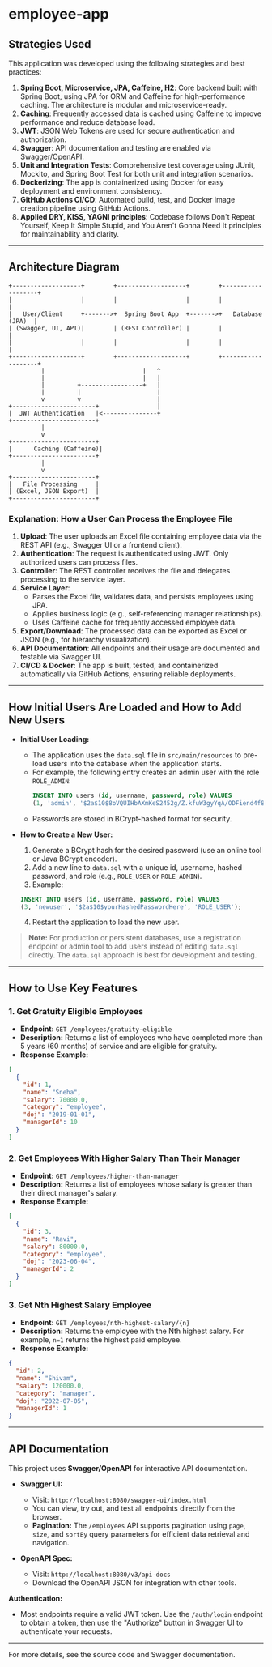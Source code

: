# employee-app

## Strategies Used

This application was developed using the following strategies and best practices:

1. **Spring Boot, Microservice, JPA, Caffeine, H2**: Core backend built with Spring Boot, using JPA for ORM and Caffeine for high-performance caching. The architecture is modular and microservice-ready.
2. **Caching**: Frequently accessed data is cached using Caffeine to improve performance and reduce database load.
3. **JWT**: JSON Web Tokens are used for secure authentication and authorization.
4. **Swagger**: API documentation and testing are enabled via Swagger/OpenAPI.
5. **Unit and Integration Tests**: Comprehensive test coverage using JUnit, Mockito, and Spring Boot Test for both unit and integration scenarios.
6. **Dockerizing**: The app is containerized using Docker for easy deployment and environment consistency.
7. **GitHub Actions CI/CD**: Automated build, test, and Docker image creation pipeline using GitHub Actions.
8. **Applied DRY, KISS, YAGNI principles**: Codebase follows Don't Repeat Yourself, Keep It Simple Stupid, and You Aren't Gonna Need It principles for maintainability and clarity.

---

## Architecture Diagram

```
+-------------------+        +-------------------+        +-------------------+
|                   |        |                   |        |                   |
|   User/Client     +------->+  Spring Boot App  +------->+   Database (JPA)  |
| (Swagger, UI, API)|        | (REST Controller) |        |                   |
|                   |        |                   |        |                   |
+-------------------+        +-------------------+        +-------------------+
         |                           |   ^
         |                           |   |
         |         +-----------------+   |
         |         |                     |
         v         v                     |
+-----------------------+                |
|  JWT Authentication   |<---------------+
+-----------------------+
         |
         v
+-----------------------+
|      Caching (Caffeine)|
+-----------------------+
         |
         v
+-----------------------+
|   File Processing     |
| (Excel, JSON Export)  |
+-----------------------+
```

### Explanation: How a User Can Process the Employee File

1. **Upload**: The user uploads an Excel file containing employee data via the REST API (e.g., Swagger UI or a frontend client).
2. **Authentication**: The request is authenticated using JWT. Only authorized users can process files.
3. **Controller**: The REST controller receives the file and delegates processing to the service layer.
4. **Service Layer**:
    - Parses the Excel file, validates data, and persists employees using JPA.
    - Applies business logic (e.g., self-referencing manager relationships).
    - Uses Caffeine cache for frequently accessed employee data.
5. **Export/Download**: The processed data can be exported as Excel or JSON (e.g., for hierarchy visualization).
6. **API Documentation**: All endpoints and their usage are documented and testable via Swagger UI.
7. **CI/CD & Docker**: The app is built, tested, and containerized automatically via GitHub Actions, ensuring reliable deployments.

---

## How Initial Users Are Loaded and How to Add New Users

- **Initial User Loading:**
  - The application uses the `data.sql` file in `src/main/resources` to pre-load users into the database when the application starts.
  - For example, the following entry creates an admin user with the role `ROLE_ADMIN`:
    ```sql
    INSERT INTO users (id, username, password, role) VALUES
    (1, 'admin', '$2a$10$8oVQUIHbAXmKeS2452g/Z.kfuW3gyYqA/ODFiend4f8sqhe4avpBe', 'ROLE_ADMIN');
    ```
  - Passwords are stored in BCrypt-hashed format for security.

- **How to Create a New User:**
  1. Generate a BCrypt hash for the desired password (use an online tool or Java BCrypt encoder).
  2. Add a new line to `data.sql` with a unique id, username, hashed password, and role (e.g., `ROLE_USER` or `ROLE_ADMIN`).
  3. Example:
    ```sql
    INSERT INTO users (id, username, password, role) VALUES
    (3, 'newuser', '$2a$10$yourHashedPasswordHere', 'ROLE_USER');
    ```
  4. Restart the application to load the new user.

> **Note:** For production or persistent databases, use a registration endpoint or admin tool to add users instead of editing `data.sql` directly. The `data.sql` approach is best for development and testing.

---

## How to Use Key Features

### 1. Get Gratuity Eligible Employees
- **Endpoint:** `GET /employees/gratuity-eligible`
- **Description:** Returns a list of employees who have completed more than 5 years (60 months) of service and are eligible for gratuity.
- **Response Example:**
```json
[
  {
    "id": 1,
    "name": "Sneha",
    "salary": 70000.0,
    "category": "employee",
    "doj": "2019-01-01",
    "managerId": 10
  }
]
```

### 2. Get Employees With Higher Salary Than Their Manager
- **Endpoint:** `GET /employees/higher-than-manager`
- **Description:** Returns a list of employees whose salary is greater than their direct manager's salary.
- **Response Example:**
```json
[
  {
    "id": 3,
    "name": "Ravi",
    "salary": 80000.0,
    "category": "employee",
    "doj": "2023-06-04",
    "managerId": 2
  }
]
```

### 3. Get Nth Highest Salary Employee
- **Endpoint:** `GET /employees/nth-highest-salary/{n}`
- **Description:** Returns the employee with the Nth highest salary. For example, `n=1` returns the highest paid employee.
- **Response Example:**
```json
{
  "id": 2,
  "name": "Shivam",
  "salary": 120000.0,
  "category": "manager",
  "doj": "2022-07-05",
  "managerId": 1
}
```

---

## API Documentation

This project uses **Swagger/OpenAPI** for interactive API documentation.

- **Swagger UI:**
  - Visit: `http://localhost:8080/swagger-ui/index.html`
  - You can view, try out, and test all endpoints directly from the browser.
  - **Pagination:** The `/employees` API supports pagination using `page`, `size`, and `sortBy` query parameters for efficient data retrieval and navigation.

- **OpenAPI Spec:**
  - Visit: `http://localhost:8080/v3/api-docs`
  - Download the OpenAPI JSON for integration with other tools.

**Authentication:**
- Most endpoints require a valid JWT token. Use the `/auth/login` endpoint to obtain a token, then use the "Authorize" button in Swagger UI to authenticate your requests.

---

For more details, see the source code and Swagger documentation.
